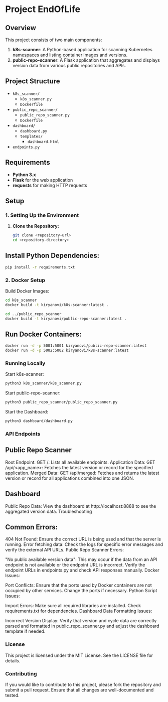 # Project EndOfLife

## Overview

This project consists of two main components:

1. **k8s-scanner**: A Python-based application for scanning Kubernetes namespaces and listing container images and versions.
2. **public-repo-scanner**: A Flask application that aggregates and displays version data from various public repositories and APIs.

## Project Structure

- `k8s_scanner/`
  - `k8s_scanner.py`
  - `Dockerfile`
- `public_repo_scanner/`
  - `public_repo_scanner.py`
  - `Dockerfile`
- `dashboard/`
  - `dashboard.py`
  - `templates/`
    - `dashboard.html`
- `endpoints.py`

## Requirements

- **Python 3.x**
- **Flask** for the web application
- **requests** for making HTTP requests

## Setup

### 1. Setting Up the Environment

1. **Clone the Repository:**
   ```bash
   git clone <repository-url>
   cd <repository-directory>

## Install Python Dependencies:
```bash
pip install -r requirements.txt
```

### 2. Docker Setup
Build Docker Images:
```bash
cd k8s_scanner
docker build -t kiryanovi/k8s-scanner:latest .

cd ../public_repo_scanner
docker build -t kiryanovi/public-repo-scanner:latest .

```

 ## Run Docker Containers:
```bash
docker run -d -p 5001:5001 kiryanovi/public-repo-scanner:latest
docker run -d -p 5002:5002 kiryanovi/k8s-scanner:latest
```

### Running Locally

Start k8s-scanner:
```bash
python3 k8s_scanner/k8s_scanner.py
```
Start public-repo-scanner:
```bash
python3 public_repo_scanner/public_repo_scanner.py
```
Start the Dashboard:
```bash
python3 dashboard/dashboard.py
```

### API Endpoints
## Public Repo Scanner
Root Endpoint:
GET /: Lists all available endpoints.
Application Data:
GET /api/<app_name>: Fetches the latest version or record for the specified application.
Merged Data:
GET /api/merged: Fetches and returns the latest version or record for all applications combined into one JSON.
## Dashboard
Public Repo Data:
View the dashboard at http://localhost:8888 to see the aggregated version data.
Troubleshooting
## Common Errors:

404 Not Found: Ensure the correct URL is being used and that the server is running.
Error fetching data: Check the logs for specific error messages and verify the external API URLs.
Public Repo Scanner Errors:

"No public available version data": This may occur if the data from an API endpoint is not available or the endpoint URL is incorrect. Verify the endpoint URLs in endpoints.py and check API responses manually.
Docker Issues:

Port Conflicts: Ensure that the ports used by Docker containers are not occupied by other services. Change the ports if necessary.
Python Script Issues:

Import Errors: Make sure all required libraries are installed. Check requirements.txt for dependencies.
Dashboard Data Formatting Issues:

Incorrect Version Display: Verify that version and cycle data are correctly parsed and formatted in public_repo_scanner.py and adjust the dashboard template if needed.

### License
This project is licensed under the MIT License. See the LICENSE file for details.

### Contributing
If you would like to contribute to this project, please fork the repository and submit a pull request. Ensure that all changes are well-documented and tested.